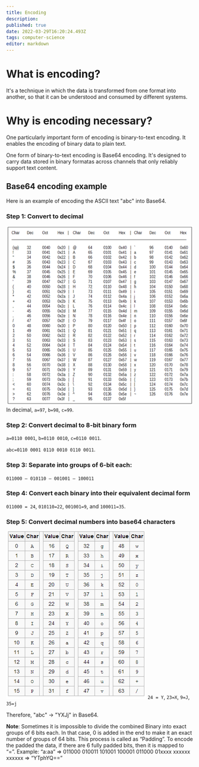 ```yaml
---
title: Encoding
description: 
published: true
date: 2022-03-29T16:20:24.493Z
tags: computer-science
editor: markdown
---
```


# What is encoding?
It's a technique in which the data is transformed from one format into another, so that it can be understood and consumed by different systems. 

# Why is encoding necessary?
One particularly important form of encoding  is binary-to-text encoding. It enables the encoding of binary data to plain text. 

One form of binary-to-text encoding is Base64 encoding. It's designed to carry data stored in binary formatas across channels that only reliably support text content. 

## Base64 encoding example
Here is an example of encoding the ASCII text "abc" into Base64.
### Step 1: Convert to decimal
![ascii_table.png](/ascii_table.png)
In decimal, `a=97`, `b=98`, `c=99`. 

### Step 2: Convert decimal to 8-bit binary form
`a=0110 0001`, `b=0110 0010`, `c=0110 0011`.

`abc=0110 0001 0110 0010 0110 0011`.

### Step 3: Separate into groups of 6-bit each:

`011000 — 010110 — 001001 — 100011`

### Step 4: Convert each binary into their equivalent decimal form

`011000 = 24`, `010110=22`, `001001=9`, and `100011=35`. 

### Step 5: Convert decimal numbers into base64 characters
![base64_table.png](/base64_table.png)
`24 = Y`, `23=X`, `9=J`, `35=j`

Therefore, "abc" -> "YXJj" in Base64.


**Note**: Sometimes it is impossible to divide the combined Binary into exact groups of 6 bits each. In that case, 0 is added in the end to make it an exact number of groups of 64 bits. This process is called as “Padding”. To encode the padded the data, if there are 6 fully padded bits, then it is mapped to “=”.
Example: “a:aa” => 011000 010011 101001 100001 011000 01xxxx xxxxxx xxxxxx => “YTphYQ==”
